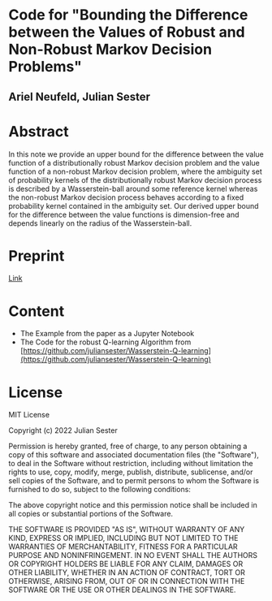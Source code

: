 # Code for "Bounding the Difference between the Values of Robust and Non-Robust Markov Decision Problems"

## Ariel Neufeld, Julian Sester

# Abstract

In this note we provide an upper bound for the difference between the value function of a distributionally robust Markov decision problem and the value function of a non-robust Markov decision problem, where the ambiguity set of probability kernels of the   distributionally robust Markov decision process is described by a Wasserstein-ball around some reference kernel whereas the non-robust Markov decision process behaves according to a fixed probability kernel contained in the ambiguity set. Our derived upper bound for the difference between the value functions is dimension-free and depends linearly on the radius of the Wasserstein-ball.

# Preprint

[Link](https://arxiv.org/abs/2308.05520)

# Content

- The Example from the paper as a Jupyter Notebook
- The Code for the robust Q-learning Algorithm from [https://github.com/juliansester/Wasserstein-Q-learning](https://github.com/juliansester/Wasserstein-Q-learning)


# License

MIT License

Copyright (c) 2022 Julian Sester

Permission is hereby granted, free of charge, to any person obtaining a copy of this software and associated documentation files (the "Software"), to deal in the Software without restriction, including without limitation the rights to use, copy, modify, merge, publish, distribute, sublicense, and/or sell copies of the Software, and to permit persons to whom the Software is furnished to do so, subject to the following conditions:

The above copyright notice and this permission notice shall be included in all copies or substantial portions of the Software.

THE SOFTWARE IS PROVIDED "AS IS", WITHOUT WARRANTY OF ANY KIND, EXPRESS OR IMPLIED, INCLUDING BUT NOT LIMITED TO THE WARRANTIES OF MERCHANTABILITY, FITNESS FOR A PARTICULAR PURPOSE AND NONINFRINGEMENT. IN NO EVENT SHALL THE AUTHORS OR COPYRIGHT HOLDERS BE LIABLE FOR ANY CLAIM, DAMAGES OR OTHER LIABILITY, WHETHER IN AN ACTION OF CONTRACT, TORT OR OTHERWISE, ARISING FROM, OUT OF OR IN CONNECTION WITH THE SOFTWARE OR THE USE OR OTHER DEALINGS IN THE SOFTWARE.
